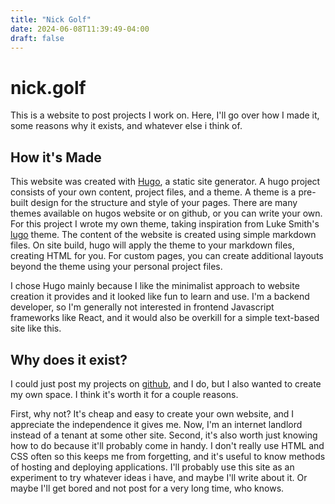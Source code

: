 ```yaml
---
title: "Nick Golf"
date: 2024-06-08T11:39:49-04:00
draft: false
---
```


# nick.golf

This is a website to post projects I work on. Here, I'll go over how I made it, some reasons why it exists, and whatever else i think of.


## How it's Made

This website was created with [Hugo](https://gohugo.io/), a static site generator. A hugo project consists of your own content, project files, and a theme. A theme is a pre-built design for the structure and style of your pages. There are many themes available on hugos website or on github, or you can write your own. For this project I wrote my own theme, taking inspiration from Luke Smith's [lugo](https://github.com/LukeSmithxyz/lugo) theme. The content of the website is created using simple markdown files. On site build, hugo will apply the theme to your markdown files, creating HTML for you. For custom pages, you can create additional layouts beyond the theme using your personal project files.

I chose Hugo mainly because I like the minimalist approach to website creation it provides and it looked like fun to learn and use. I'm a backend developer, so I'm generally not interested in frontend Javascript frameworks like React, and it would also be overkill for a simple text-based site like this. 


## Why does it exist?

I could just post my projects on [github](https://github.com/nickzombolas), and I do, but I also wanted to create my own space. I think it's worth it for a couple reasons.

First, why not? It's cheap and easy to create your own website, and I appreciate the independence it gives me. Now, I'm an internet landlord instead of a tenant at some other site. Second, it's also worth just knowing how to do because it'll probably come in handy. I don't really use HTML and CSS often so this keeps me from forgetting, and it's useful to know methods of hosting and deploying applications. I'll probably use this site as an experiment to try whatever ideas i have, and maybe I'll write about it. Or maybe I'll get bored and not post for a very long time, who knows.